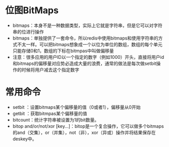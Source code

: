 # 位图BitMaps

+ bitmaps：本身不是一种数据类型，实际上它就是字符串，但是它可以对字符串的位进行操作
+ bitmaps：单独提供了一套命令，所以redis中使用bitmaps和使用字符串的方式不太一样。可以把bitmaps想象成一个以位为单位的数组，数组的每个单元只能存储0和1，数组的下标在bitmpas中叫做偏移量
+ 注意：很多应用的用户ID以一个指定的数字（例如1000）开头，直接将用户id和bitmaps的偏移量对应势必造成大量的浪费，通常的做法是每次做setbit操作的时候将用户减去这个指定数字

# 常用命令

+ setbit <key> <offset><value>：设置bitmaps某个偏移量的值（0或者1），偏移量从0开始
+ getbit <key><offset>：获取bitmpas某个偏移量的值
+ bitcount：统计字符串被设置为1的bit数量。
+ bitop and/or/not/xor <deskey> [key...]：bitop是一个复合操作，它可以做多个bitmaps的and（交集），or（并集），not（非），xor（异或）操作并将结果保存在deskey中。

